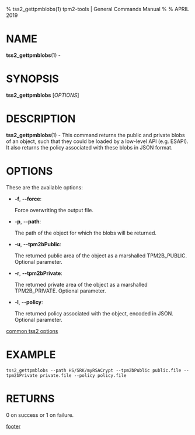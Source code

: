 % tss2_gettpmblobs(1) tpm2-tools | General Commands Manual
%
% APRIL 2019

# NAME

**tss2_gettpmblobs**(1) -

# SYNOPSIS

**tss2_gettpmblobs** [*OPTIONS*]

# DESCRIPTION

**tss2_gettpmblobs**(1) - This command returns the public and private blobs of an object, such that they could be loaded by a low-level API (e.g. ESAPI). It also returns the policy associated with these blobs in JSON format.

# OPTIONS

These are the available options:

  * **-f**, **\--force**:

    Force overwriting the output file.

  * **-p**, **\--path**:

    The path of the object for which the blobs will be returned.

  * **-u**, **\--tpm2bPublic**:

    The returned public area of the object as a marshalled TPM2B_PUBLIC. Optional parameter.

  * **-r**, **\--tpm2bPrivate**:

    The returned private area of the object as a marshalled TPM2B_PRIVATE. Optional parameter.

  * **-l**, **\--policy**:

    The returned policy associated with the object, encoded in JSON. Optional parameter.

[common tss2 options](common/tss2-options.md)

# EXAMPLE
```
tss2_gettpmblobs --path HS/SRK/myRSACrypt --tpm2bPublic public.file --tpm2bPrivate private.file --policy policy.file
```

# RETURNS

0 on success or 1 on failure.

[footer](common/footer.md)

